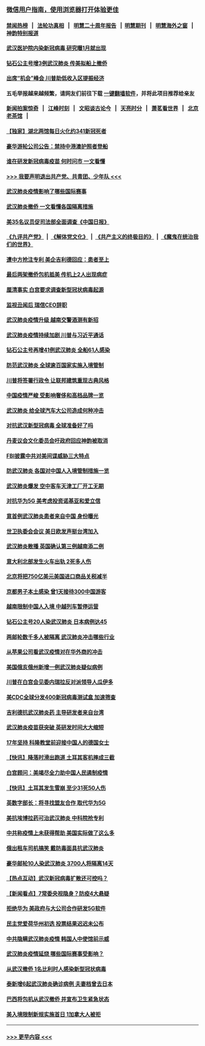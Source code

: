 ### [微信用户指南，使用浏览器打开体验更佳](https://github.com/gfw-breaker/banned-news1/blob/master/indexes/wechat-guide.md?t=0)
#### [禁闻热榜](热点新闻.md?t=0)  &nbsp;&nbsp;|&nbsp;&nbsp; [法轮功真相](https://github.com/gfw-breaker/truth/blob/master/README.md?t=0) &nbsp;&nbsp;|&nbsp;&nbsp; [明慧二十周年报告](https://github.com/gfw-breaker/mh-reports/blob/master/README.md?t=0) &nbsp;&nbsp;|&nbsp;&nbsp;[明慧期刊](https://github.com/gfw-breaker/mh-qikan) &nbsp;&nbsp;|&nbsp;&nbsp; [明慧海外之窗](https://github.com/gfw-breaker/mh-news/blob/master/README.md?t=0) &nbsp;&nbsp;|&nbsp;&nbsp; [神韵特别报道](https://github.com/gfw-breaker/mh-news/blob/master/shenyun.md?t=0)
#### [武汉医护院内染新冠病毒 研究曝1月就出现](../pages/nsc418/n11852928.md?t=02081555) 
#### [钻石公主号增3例武汉肺炎 传美拟船上撤侨](../pages/nsc418/n11853240.md?t=02081555) 
#### [出席“机会”峰会 川普助低收入区提振经济](../pages/nsc418/n11853232.md?t=02081555) 
#### 五毛举报越来越频繁，请网友们前往下载 [一键翻墙软件](https://github.com/gfw-breaker/ssr-accounts)，并将此项目推荐给亲友
#### [新闻拍案惊奇](https://github.com/gfw-breaker/banned-news1/blob/master/pages/link4.md) &nbsp;&nbsp;|&nbsp;&nbsp; [江峰时刻](https://github.com/gfw-breaker/banned-news1/blob/master/pages/link4.md) &nbsp;&nbsp;|&nbsp;&nbsp; [文昭谈古论今](https://github.com/gfw-breaker/banned-news1/blob/master/pages/link4.md) &nbsp;&nbsp;|&nbsp;&nbsp; [天亮时分](https://github.com/gfw-breaker/banned-news1/blob/master/pages/link4.md) &nbsp;&nbsp;|&nbsp;&nbsp; [萧茗看世界](https://github.com/gfw-breaker/banned-news1/blob/master/pages/link4.md) &nbsp;&nbsp;|&nbsp;&nbsp; [北京老茶馆](https://github.com/gfw-breaker/banned-news1/blob/master/pages/link4.md) &nbsp;&nbsp;|&nbsp;&nbsp; 
#### [【独家】湖北两馆每日火化约341新冠死者](../pages/nsc418/n11845444.md?t=02081555) 
#### [豪华游轮公司公告：禁持中港澳护照者登船](../pages/nsc418/n11852761.md?t=02081555) 
#### [谁在研发新冠病毒疫苗 何时问市 一文看懂](../pages/nsc418/n11852840.md?t=02081555) 
#### [>>> 我要声明退出共产党、共青团、少年队 <<<](https://github.com/begood0513/goodnews/blob/master/quit/letter.md) 
#### [武汉肺炎疫情影响了哪些国际赛事](../pages/nsc418/n11852441.md?t=02081555) 
#### [武汉肺炎撤侨 一文看懂各国隔离措施](../pages/nsc418/n11844216.md?t=02081555) 
#### [美35名议员促司法部全面调查《中国日报》](../pages/nsc418/n11852435.md?t=02081555) 
#### [《九评共产党》](https://github.com/begood0513/9ping.md/blob/master/README.md) &nbsp;|&nbsp; [《解体党文化》](../../../../jtdwh.md/blob/master/README.md)  &nbsp;|&nbsp; [《共产主义的终极目的》](../../../../gczydzjmd.md/blob/master/README.md) &nbsp;|&nbsp; [《魔鬼在统治我们的世界》](../../../../mgztzwmdsj.md/blob/master/README.md) 
#### [遭中方抢注专利 美企吉利德回应：患者至上](../pages/nsc418/n11852037.md?t=02081555) 
#### [最后两架撤侨包机抵美 传机上2人出现病症](../pages/nsc418/n11852173.md?t=02081555) 
#### [厘清事实 白宫要求调查新型冠状病毒起源](../pages/nsc418/n11852106.md?t=02081555) 
#### [监视丑闻后 瑞信CEO辞职](../pages/nsc418/n11852127.md?t=02081555) 
#### [武汉肺炎疫情升级 越南交警酒测有新招](../pages/nsc418/n11851632.md?t=02081555) 
#### [武汉肺炎疫情持续加剧 川普与习近平通话](../pages/nsc418/n11851613.md?t=02081555) 
#### [钻石公主号再增41例武汉肺炎 全船61人感染](../pages/nsc418/n11850401.md?t=02081555) 
#### [防范武汉肺炎 全球逾百国家实施入境管制](../pages/nsc418/n11850557.md?t=02081555) 
#### [川普将签署行政令 让联邦建筑重现古典风格](../pages/nsc418/n11850654.md?t=02081555) 
#### [中国疫情严峻 受影响奢侈和高档品牌一览](../pages/nsc418/n11850319.md?t=02081555) 
#### [武汉肺炎 给全球汽车大公司造成何种冲击](../pages/nsc418/n11850056.md?t=02081555) 
#### [对抗武汉新型冠病毒 全球准备好了吗](../pages/nsc418/n11850142.md?t=02081555) 
#### [丹麦议会文化委员会吁政府回应神韵被取消](../pages/nsc418/n11849312.md?t=02081555) 
#### [FBI披露中共对美间谍威胁三大特点](../pages/nsc418/n11849700.md?t=02081555) 
#### [防武汉肺炎 各国对中国人入境管制措施一览](../pages/nsc418/n11838726.md?t=02081555) 
#### [武汉肺炎爆发 空中客车天津工厂开工无期](../pages/nsc418/n11849634.md?t=02081555) 
#### [对抗华为5G 美考虑投资诺基亚和爱立信](../pages/nsc418/n11849510.md?t=02081555) 
#### [意首例武汉肺炎患者来自中国 身份曝光](../pages/nsc418/n11849454.md?t=02081555) 
#### [世卫执委会会议 美日欧发声挺台湾加入](../pages/nsc418/n11849433.md?t=02081555) 
#### [武汉肺炎散播 英国确认第三例越南添二例](../pages/nsc418/n11849439.md?t=02081555) 
#### [意大利北部发生火车出轨 2死多人伤](../pages/nsc418/n11848999.md?t=02081555) 
#### [北京将把750亿美元美国进口商品关税减半](../pages/nsc418/n11848896.md?t=02081555) 
#### [京都男子本土感染 曾1天接待300中国游客](../pages/nsc418/n11848641.md?t=02081555) 
#### [越南限制中国人入境 中越列车暂停运营](../pages/nsc418/n11847844.md?t=02081555) 
#### [钻石公主号20人染武汉肺炎 日本病例达45](../pages/nsc418/n11847823.md?t=02081555) 
#### [两邮轮数千多人被隔离 武汉肺炎冲击哪些行业](../pages/nsc418/n11847456.md?t=02081555) 
#### [从苹果公司看武汉疫情对在华外商的冲击](../pages/nsc418/n11847586.md?t=02081555) 
#### [美国俄亥俄州新增一例武汉肺炎疑似病例](../pages/nsc418/n11847714.md?t=02081555) 
#### [川普在白宫会见委内瑞拉反对派领导人瓜伊多](../pages/nsc418/n11847391.md?t=02081555) 
#### [美CDC全球分发400新冠病毒测试盒 加速筛查](../pages/nsc418/n11847260.md?t=02081555) 
#### [吉利德抗武汉肺炎药 主导研发者来自台湾](../pages/nsc418/n11847064.md?t=02081555) 
#### [武汉肺炎疫苗获突破 英研发时间大大缩短](../pages/nsc418/n11846915.md?t=02081555) 
#### [17年坚持 科隆教堂前迎接中国人的德国女士](../pages/nsc418/n11846781.md?t=02081555) 
#### [【快讯】降落时滑出跑道 土耳其客机摔成三截](../pages/nsc418/n11847021.md?t=02081555) 
#### [白宫顾问：美竭尽全力助中国人民遏制疫情](../pages/nsc418/n11846756.md?t=02081555) 
#### [【快讯】土耳其发生雪崩 至少31死50人伤](../pages/nsc418/n11846680.md?t=02081555) 
#### [英数字部长：将寻找盟友合作 取代华为5G](../pages/nsc418/n11846485.md?t=02081555) 
#### [美抗埃博拉药可治武汉肺炎 中科院抢专利](../pages/nsc418/n11846409.md?t=02081555) 
#### [中共称疫情上未获得帮助 美国实际做了这么多](../pages/nsc418/n11846008.md?t=02081555) 
#### [俄出租车司机搞笑 戴防毒面具抗武汉肺炎](../pages/nsc418/n11845703.md?t=02081555) 
#### [豪华邮轮10人染武汉肺炎 3700人将隔离14天](../pages/nsc418/n11845543.md?t=02081555) 
#### [【热点互动】武汉新冠病毒扩散还可控吗？](../pages/nsc418/n11844750.md?t=02081555) 
#### [【新闻看点】7常委央视隐身？防疫4大悬疑](../pages/nsc418/n11844611.md?t=02081555) 
#### [拒绝华为 美政府与大公司合作研发5G软件](../pages/nsc418/n11844625.md?t=02081555) 
#### [民主党爱荷华州初选 投票结果迟迟未公布](../pages/nsc418/n11844207.md?t=02081555) 
#### [中共隐瞒武汉肺炎疫情 韩国人中使馆前示威](../pages/nsc418/n11844084.md?t=02081555) 
#### [武汉肺炎疫情延烧 哪些国际赛事受影响？](../pages/nsc418/n11843958.md?t=02081555) 
#### [从武汉撤侨 1名比利时人感染新型冠状病毒](../pages/nsc418/n11843977.md?t=02081555) 
#### [泰新增6起武汉肺炎确诊病例 夫妻档曾去日本](../pages/nsc418/n11843900.md?t=02081555) 
#### [巴西将包机从武汉撤侨 并宣布卫生紧急状态](../pages/nsc418/n11843418.md?t=02081555) 
#### [美入境限制新规实施首日 1加拿大人被拒](../pages/nsc418/n11843058.md?t=02081555) 

----
#### [ >>> 更早内容 <<< ](../indexes/nsc418-earlier.md)
